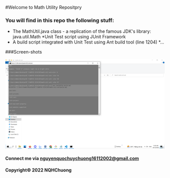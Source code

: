#Welcome to Math Utility Repositpry 
### You will find in this repo the following stuff:
* The MathUtil.java class - a replication of the famous JDK's library: java.util.Math
*Unit Test script using JUnit Framework
* A build script integrated with Unit Test using Ant build tool (line 1204)
*...

###Screen-shots


![Build process with Ant](https://github.com/NQHChuong/math-util-ant/blob/main/build-process-with-ant/Untitled.png)
#### Connect me via nguyenquochuychuong16112002@gmail.com 

#### Copyright&#169; 2022 NQHChuong
